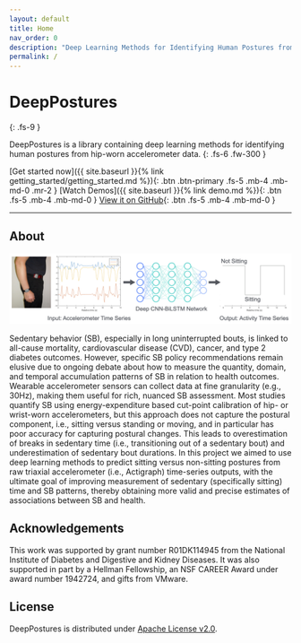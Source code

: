 ```yaml
---
layout: default
title: Home
nav_order: 0
description: "Deep Learning Methods for Identifying Human Postures from Hip-Worn Accelerometer Data"
permalink: /
---
```


# DeepPostures
{: .fs-9 }

DeepPostures is a library containing deep learning methods for identifying human postures from hip-worn accelerometer data.
{: .fs-6 .fw-300 }

[Get started now]({{ site.baseurl }}{% link getting_started/getting_started.md %}){: .btn .btn-primary .fs-5 .mb-4 .mb-md-0 .mr-2 } [Watch Demos]({{ site.baseurl }}{% link demo.md %}){: .btn .fs-5 .mb-4 .mb-md-0 } [View it on GitHub](https://github.com/ADALabUCSD/DeepPostures){: .btn .fs-5 .mb-4 .mb-md-0 }

---

## About 
<img src="Illustration.jpeg" width="700">

Sedentary behavior (SB), especially in long uninterrupted bouts, is linked to all-cause mortality, cardiovascular disease (CVD), cancer, and type 2 diabetes outcomes. However, specific SB policy recommendations remain elusive due to ongoing debate about how to measure the quantity, domain, and temporal accumulation patterns of SB in relation to health outcomes. Wearable accelerometer sensors can collect data at fine granularity (e.g., 30Hz), making them useful for rich, nuanced SB assessment. Most studies quantify SB using energy-expenditure based cut-point calibration of hip- or wrist-worn accelerometers,  but this approach does not capture the postural component, i.e., sitting versus standing or moving, and in particular has poor accuracy for capturing postural changes. This leads to overestimation of breaks in sedentary time (i.e., transitioning out of a sedentary bout) and underestimation of sedentary bout durations. In this project we aimed to use deep learning methods to predict sitting versus non-sitting postures from raw triaxial accelerometer (i.e., Actigraph) time-series outputs, with the ultimate goal of improving measurement of sedentary (specifically sitting) time  and SB patterns, thereby obtaining more valid and precise estimates of associations between SB and health. 


## Acknowledgements

This work was supported by grant number R01DK114945 from the National Institute of Diabetes and Digestive and Kidney Diseases. It was also supported in part by a Hellman Fellowship, an NSF CAREER Award under award number 1942724, and gifts from VMware. 

## License

DeepPostures is distributed under [Apache License v2.0](https://github.com/ADALabUCSD/DeepPostures/blob/master/LICENSE).

<!-- ### Contributing

When contributing to this repository, please first discuss the change you wish to make via issue,
email, or any other method with the owners of this repository before making a change. Read more about becoming a contributor in [our GitHub repo](https://github.com/just-the-docs/just-the-docs#contributing).

#### Thank you to the contributors of Just the Docs!

<ul class="list-style-none">
{% for contributor in site.github.contributors %}
  <li class="d-inline-block mr-1">
     <a href="{{ contributor.html_url }}"><img src="{{ contributor.avatar_url }}" width="32" height="32" alt="{{ contributor.login }}"/></a>
  </li>
{% endfor %}
</ul>

### Code of Conduct

Just the Docs is committed to fostering a welcoming community.

[View our Code of Conduct](https://github.com/just-the-docs/just-the-docs/tree/main/CODE_OF_CONDUCT.md) on our GitHub repository. -->
